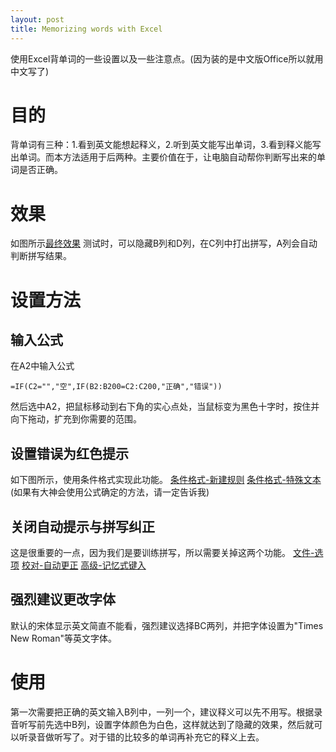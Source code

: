 ```yaml
---
layout: post
title: Memorizing words with Excel
---
```

使用Excel背单词的一些设置以及一些注意点。(因为装的是中文版Office所以就用中文写了)

# 目的
背单词有三种：1.看到英文能想起释义，2.听到英文能写出单词，3.看到释义能写出单词。而本方法适用于后两种。主要价值在于，让电脑自动帮你判断写出来的单词是否正确。

# 效果
如图所示[最终效果](/images/160320-demo.png "最终效果")
测试时，可以隐藏B列和D列，在C列中打出拼写，A列会自动判断拼写结果。

# 设置方法
## 输入公式
在A2中输入公式
``` excel
=IF(C2="","空",IF(B2:B200=C2:C200,"正确","错误"))
```
然后选中A2，把鼠标移动到右下角的实心点处，当鼠标变为黑色十字时，按住并向下拖动，扩充到你需要的范围。

## 设置错误为红色提示
如下图所示，使用条件格式实现此功能。
[条件格式-新建规则](/images/160320-conditional-format-new.png "条件格式-新建规则")
[条件格式-特殊文本](/images/160320-conditional-format-text.png "条件格式-特殊文本")
(如果有大神会使用公式确定的方法，请一定告诉我)

## __关闭自动提示与拼写纠正__
这是很重要的一点，因为我们是要训练拼写，所以需要关掉这两个功能。
[文件-选项](/images/160320-options.png "文件-选项")
[校对-自动更正](/images/160320-autocorrect.png "校对-自动更正")
[高级-记忆式键入](/images/160320-auto-complete.png "高级-记忆式键入")

## 强烈建议更改字体
默认的宋体显示英文简直不能看，强烈建议选择BC两列，并把字体设置为"Times New Roman"等英文字体。

# 使用
第一次需要把正确的英文输入B列中，一列一个，建议释义可以先不用写。根据录音听写前先选中B列，设置字体颜色为白色，这样就达到了隐藏的效果，然后就可以听录音做听写了。对于错的比较多的单词再补充它的释义上去。

